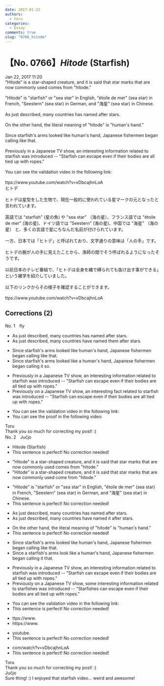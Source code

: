 ```yaml
---
date: 2017-01-22
authors:
  - toru
categories:
  - Essay
comments: true
slug: "0766_hitode"
---
```


# 【No. 0766】<strong><em>Hitode</strong></em> (Starfish)
<div class="date">Jan 22, 2017 11:20</div>
<div id="post"><div id="body_show_ori">
"Hitode" is a star-shaped creature, and it is said that star marks that are now commonly used comes from "hitode."<br/><br/>"Hitode" is "starfish" or "sea star" in English, "étoile de mer" (sea star) in French, "Seestern" (sea star) in German, and "海星" (sea star) in Chinese.<br/><br/>As just described, many countries has named after stars.<br/><br/>On the other hand, the literal meaning of "hitode" is "human's hand."<br/><br/>Since starfish's arms looked like human's hand, Japanese fishermen began calling like that.<br/><br/>Previously in a Japanese TV show, an interesting information related to starfish was introduced -- "Starfish can escape even if their bodies are all tied up with ropes."<br/><br/>You can see the validation video in the following link:<br/><br/>ttps://www.youtube.com/watch?v=vDbcajhnLoA
</div></div>

<!-- more -->

<div id="post_ja"><div id="body_show_mo">
ヒトデ<br/><br/>ヒトデは星型をした生物で、現在一般的に使われている星マークの元となったと言われています。<br/><br/>英語では "starfish" (星の魚) や "sea star" （海の星）、フランス語では "étoile de mer" (海の星)、ドイツ語では "Seestern" (海の星)、中国では "海星" （海の星） と、多くの言語で星にちなんだ名前が付けられています。<br/><br/>一方、日本では「ヒトデ」と呼ばれており、文字通りの意味は「人の手」です。<br/><br/>ヒトデの腕が人の手に見えたことから、漁師の間でそう呼ばれるようになったそうです。<br/><br/>以前日本のテレビ番組で、「ヒトデは全身を縄で縛られても抜け出す事ができる」という雑学を紹介していました。<br/><br/>以下のリンクからその様子を確認することができます。<br/><br/>ttps://www.youtube.com/watch?v=vDbcajhnLoA
</div></div>

## Corrections (2)
<div id="block"><div class="first_name"> No. 1　<span class="just_name">fly</span></div><div id="block2">
<ul class="correction_field">
<li class="incorrect">As just described, many countries has named after stars.</li>
<li class="corrected correct">
As just described, many countries <span class="f_blue">have named them</span> after stars.
</li>
</ul>
<ul class="correction_field">
<li class="incorrect">Since starfish's arms looked like human's hand, Japanese fishermen began calling like that.</li>
<li class="corrected correct">
Since starfish's arms look<span class="sline"><span class="f_blue">ed</span></span> like <span class="f_blue">a</span> human's hand, Japanese fishermen began calling <span class="f_blue">it so</span>.
</li>
</ul>
<ul class="correction_field">
<li class="incorrect">Previously in a Japanese TV show, an interesting information related to starfish was introduced -- "Starfish can escape even if their bodies are all tied up with ropes."</li>
<li class="corrected correct">
Previously <span class="f_red">o</span>n a Japanese TV show, an interesting <span class="f_blue">fact</span> related to starfish was introduced -- "Starfish can escape even if their bodies are all tied up with ropes."
</li>
</ul>
<ul class="correction_field">
<li class="incorrect">You can see the validation video in the following link:</li>
<li class="corrected correct">
You can see the <span class="f_blue">proof in the following video</span>:
</li>
</ul>
</div><div class="name"><span class="just_name">Toru</span><br>
Thank you so much for correcting my post! :)
</div>
</div>
<div id="block"><div class="first_name"> No. 2　<span class="just_name">Juĉjo</span></div><div id="block2">
<ul class="correction_field">
<li class="incorrect">Hitode (Starfish)</li>
<li class="corrected perfect">This sentence is perfect! No correction needed!</li>
</ul>
<ul class="correction_field">
<li class="incorrect">"Hitode" is a star-shaped creature, and it is said that star marks that are now commonly used comes from "hitode."</li>
<li class="corrected correct">
"Hitode" is a star-shaped creature, and it is said that star marks that are now commonly used com<span class="f_red">e</span> from "hitode."
</li>
</ul>
<ul class="correction_field">
<li class="incorrect">"Hitode" is "starfish" or "sea star" in English, "étoile de mer" (sea star) in French, "Seestern" (sea star) in German, and "海星" (sea star) in Chinese.</li>
<li class="corrected perfect">This sentence is perfect! No correction needed!</li>
</ul>
<ul class="correction_field">
<li class="incorrect">As just described, many countries has named after stars.</li>
<li class="corrected correct">
As just described, many countries ha<span class="f_red">ve</span> named <span class="f_red">it</span> after stars.
</li>
</ul>
<ul class="correction_field">
<li class="incorrect">On the other hand, the literal meaning of "hitode" is "human's hand."</li>
<li class="corrected perfect">This sentence is perfect! No correction needed!</li>
</ul>
<ul class="correction_field">
<li class="incorrect">Since starfish's arms looked like human's hand, Japanese fishermen began calling like that.</li>
<li class="corrected correct">
Since <span class="f_red">a </span>starfish's arms loo<span class="f_red">k</span> like <span class="f_red">a </span>human's hand, Japanese fishermen began calling <span class="f_red">it</span> that.
</li>
</ul>
<ul class="correction_field">
<li class="incorrect">Previously in a Japanese TV show, an interesting information related to starfish was introduced -- "Starfish can escape even if their bodies are all tied up with ropes."</li>
<li class="corrected correct">
Previously <span class="f_red">o</span>n a Japanese TV show,<span class="f_red"> some</span> interesting information related to starfish<span class="f_blue">es</span> was introduced -- "Starfish<span class="f_blue">es</span> can escape even if their bodies are all tied up with ropes."
</li>
</ul>
<ul class="correction_field">
<li class="incorrect">You can see the validation video in the following link:</li>
<li class="corrected perfect">This sentence is perfect! No correction needed!</li>
</ul>
<ul class="correction_field">
<li class="incorrect">ttps://www.</li>
<li class="corrected correct">
<span class="f_red">h</span>ttps://www.
</li>
</ul>
<ul class="correction_field">
<li class="incorrect">youtube.</li>
<li class="corrected perfect">This sentence is perfect! No correction needed!</li>
</ul>
<ul class="correction_field">
<li class="incorrect">com/watch?v=vDbcajhnLoA</li>
<li class="corrected perfect">This sentence is perfect! No correction needed!</li>
</ul>
</div><div class="name"><span class="just_name">Toru</span><br>
Thank you so much for correcting my post! :)
</div>
<div class="name"><span class="just_name">Juĉjo</span><br>
Sure thing! :) I enjoyed that starfish video... weird and awesome!
</div>
</div>
